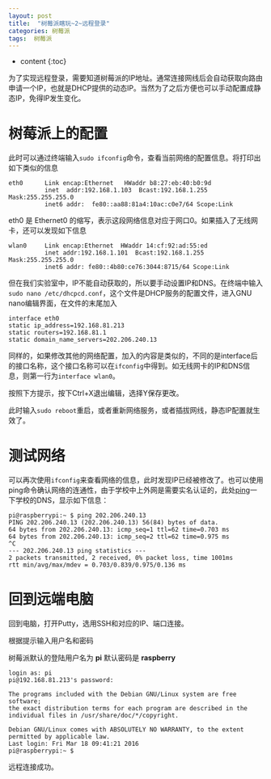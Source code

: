 ```yaml
---
layout: post
title:  "树莓派瞎玩~2~远程登录"
categories: 树莓派
tags:  树莓派
---
```


* content
{:toc}

为了实现远程登录，需要知道树莓派的IP地址。通常连接网线后会自动获取向路由申请一个IP，也就是DHCP提供的动态IP。当然为了之后方便也可以手动配置成静态IP，免得IP发生变化。

<!--more-->


# 树莓派上的配置

此时可以通过终端输入`sudo ifconfig`命令，查看当前网络的配置信息。将打印出如下类似的信息
 
```
eth0      Link encap:Ethernet   HWaddr b8:27:eb:40:b0:9d
          inet  addr:192.168.1.103  Bcast:192.168.1.255  Mask:255.255.255.0
          inet6 addr:  fe80::aa88:81a4:10ac:c0e7/64 Scope:Link
```

eth0 是 Ethernet0 的缩写，表示这段网络信息对应于网口0。如果插入了无线网卡，还可以发现如下信息

```
wlan0     Link encap:Ethernet  HWaddr 14:cf:92:ad:55:ed
          inet addr:192.168.1.101  Bcast:192.168.1.255  Mask:255.255.255.0
          inet6 addr: fe80::4b80:ce76:3044:8715/64 Scope:Link
```

但在我们实验室中，IP不能自动获取的，所以要手动设置IP和DNS。在终端中输入`sudo nano /etc/dhcpcd.conf`，这个文件是DHCP服务的配置文件，进入GNU nano编辑界面，在文件的末尾加入
 
```
interface eth0
static ip_address=192.168.81.213
static routers=192.168.81.1
static domain_name_servers=202.206.240.13
```

同样的，如果修改其他的网络配置，加入的内容是类似的，不同的是interface后的接口名称，这个接口名称可以在`ifconfig`中得到。如无线网卡的IP和DNS信息，则第一行为`interface wlan0`。

按照下方提示，按下Ctrl+X退出编辑，选择Y保存更改。

此时输入`sudo reboot`重启，或者重新网络服务，或者插拔网线，静态IP配置就生效了。

# 测试网络

可以再次使用`ifconfig`来查看网络的信息，此时发现IP已经被修改了。也可以使用ping命令确认网络的连通性，由于学校中上外网是需要实名认证的，此处[ping](http://baike.baidu.com/subview/709/5407702.htm)一下学校的DNS，显示如下信息：
 
```
pi@raspberrypi:~ $ ping 202.206.240.13
PING 202.206.240.13 (202.206.240.13) 56(84) bytes of data.
64 bytes from 202.206.240.13: icmp_seq=1 ttl=62 time=0.703 ms
64 bytes from 202.206.240.13: icmp_seq=2 ttl=62 time=0.975 ms
^C
--- 202.206.240.13 ping statistics ---
2 packets transmitted, 2 received, 0% packet loss, time 1001ms
rtt min/avg/max/mdev = 0.703/0.839/0.975/0.136 ms
```


# 回到远端电脑

回到电脑，打开Putty，选用SSH和对应的IP、端口连接。

根据提示输入用户名和密码

树莓派默认的登陆用户名为 **pi**
默认密码是 **raspberry**
 
```
login as: pi
pi@192.168.81.213's password:

The programs included with the Debian GNU/Linux system are free software;
the exact distribution terms for each program are described in the
individual files in /usr/share/doc/*/copyright.

Debian GNU/Linux comes with ABSOLUTELY NO WARRANTY, to the extent
permitted by applicable law.
Last login: Fri Mar 18 09:41:21 2016
pi@raspberrypi:~ $
```

远程连接成功。